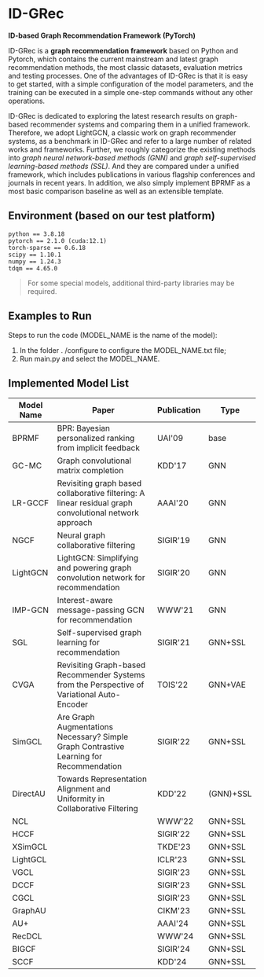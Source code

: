 # ID-GRec
**ID-based Graph Recommendation Framework (PyTorch)**

ID-GRec is a **graph recommendation framework** based on Python and Pytorch, which contains the current mainstream and latest graph recommendation methods, the most classic datasets, evaluation metrics and testing processes. One of the advantages of ID-GRec is that it is easy to get started, with a simple configuration of the model parameters, and the training can be executed in a simple one-step commands without any other operations. 

ID-GRec is dedicated to exploring the latest research results on graph-based recommender systems and comparing them in a unified framework. Therefore, we adopt LightGCN, a classic work on graph recommender systems, as a benchmark in ID-GRec and refer to a large number of related works and frameworks. Further, we roughly categorize the existing methods into *graph neural network-based methods (GNN)* and *graph self-supervised learning-based methods (SSL)*. And they are compared under a unified framework, which includes publications in various flagship conferences and journals in recent years. In addition, we also simply implement BPRMF as a most basic comparison baseline as well as an extensible template.

## Environment (based on our test platform)
```
python == 3.8.18
pytorch == 2.1.0 (cuda:12.1)
torch-sparse == 0.6.18
scipy == 1.10.1
numpy == 1.24.3
tdqm == 4.65.0
```
> For some special models, additional third-party libraries may be required.

## Examples to Run 
Steps to run the code (MODEL_NAME is the name of the model):
1. In the folder . /configure to configure the MODEL_NAME.txt file;
2. Run main.py and select the MODEL_NAME.

## Implemented Model List

| **Model Name** | **Paper**                                                                                              | **Publication** | **Type** |
|----------------|--------------------------------------------------------------------------------------------------------|-----------------|----------|
| BPRMF          | BPR: Bayesian personalized ranking from implicit feedback                                              | UAI'09          | base     |
| GC-MC          | Graph convolutional matrix completion                                                                  | KDD'17          | GNN      |
| LR-GCCF        | Revisiting graph based collaborative filtering: A linear residual graph convolutional network approach | AAAI'20         | GNN      |
| NGCF           | Neural graph collaborative filtering                                                                   | SIGIR'19        | GNN      |
| LightGCN       | LightGCN: Simplifying and powering graph convolution network for recommendation                        | SIGIR'20        | GNN      |
| IMP-GCN        | Interest-aware message-passing GCN for recommendation                                                  | WWW'21          | GNN      |
| SGL            | Self-supervised graph learning for recommendation                                                      | SIGIR'21        | GNN+SSL  |
| CVGA           | Revisiting Graph-based Recommender Systems from the Perspective of Variational Auto-Encoder            | TOIS'22         | GNN+VAE  |
| SimGCL         | Are Graph Augmentations Necessary? Simple Graph Contrastive Learning for Recommendation                | SIGIR'22        | GNN+SSL  |
| DirectAU       | Towards Representation Alignment and Uniformity in Collaborative Filtering                             | KDD'22          | (GNN)+SSL|
| NCL            |                                                                                                        | WWW'22          | GNN+SSL  |
| HCCF           |                                                                                                        | SIGIR'22        | GNN+SSL  |
| XSimGCL        |                                                                                                        | TKDE'23         | GNN+SSL  |
| LightGCL       |                                                                                                        | ICLR'23         | GNN+SSL  |
| VGCL           |                                                                                                        | SIGIR'23        | GNN+SSL  |
| DCCF           |                                                                                                        | SIGIR'23        | GNN+SSL  |
| CGCL           |                                                                                                        | SIGIR'23        | GNN+SSL  |
| GraphAU        |                                                                                                        | CIKM'23         | GNN+SSL  |
| AU+            |                                                                                                        | AAAI'24         | GNN+SSL  |
| RecDCL         |                                                                                                        | WWW'24          | GNN+SSL  |
| BIGCF          |                                                                                                        | SIGIR'24        | GNN+SSL  |
| SCCF           |                                                                                                        | KDD'24          | GNN+SSL  |




